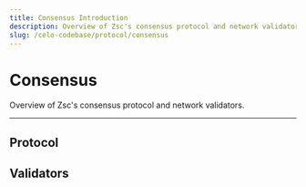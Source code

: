 ```yaml
---
title: Consensus Introduction
description: Overview of Zsc's consensus protocol and network validators.
slug: /celo-codebase/protocol/consensus
---
```

# Consensus 

Overview of Zsc's consensus protocol and network validators.

___

## Protocol



## Validators

